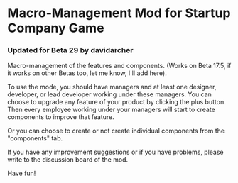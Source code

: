 # Macro-Management Mod for Startup Company Game

### Updated for Beta 29 by davidarcher

Macro-management of the features and components. (Works on Beta 17.5, if it works on other Betas too, let me know, I'll add here).

To use the mode, you should have managers and at least one designer, developer, or lead developer working under these managers. You can choose to upgrade any feature of your product by clicking the plus button. Then every employee working under your managers will start to create components to improve that feature.

Or you can choose to create or not create individual components from the "components" tab.

If you have any improvement suggestions or if you have problems, please write to the discussion board of the mod.

Have fun!
